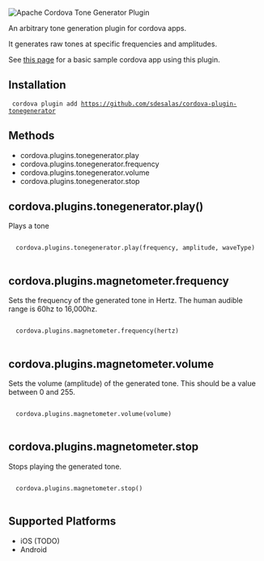![Apache Cordova Tone Generator Plugin](https://raw.githubusercontent.com/sdesalas/cordova-plugin-tonegenerator/master/image.jpg)

An arbitrary tone generation plugin for cordova apps.

It generates raw tones at specific frequencies and amplitudes.

See [this page](https://github.com/sdesalas/cordova-magnetometer-app/blob/master/www/index.html) for a basic sample cordova app using this plugin. 

Installation
------------

<code> cordova plugin add https://github.com/sdesalas/cordova-plugin-tonegenerator </code>


Methods
-------
- cordova.plugins.tonegenerator.play
- cordova.plugins.tonegenerator.frequency
- cordova.plugins.tonegenerator.volume
- cordova.plugins.tonegenerator.stop


cordova.plugins.tonegenerator.play()
-------------------------------------------

Plays a tone

<pre>
<code>
  cordova.plugins.tonegenerator.play(frequency, amplitude, waveType)
</code>
</pre>


cordova.plugins.magnetometer.frequency
-------------------------------------------

Sets the frequency of the generated tone in Hertz. The human audible range is 60hz to 16,000hz.

<pre>
<code>
  cordova.plugins.magnetometer.frequency(hertz)
</code>
</pre>


cordova.plugins.magnetometer.volume
-------------------------------------------

Sets the volume (amplitude) of the generated tone. This should be a value between 0 and 255.

<pre>
<code>
  cordova.plugins.magnetometer.volume(volume)
</code>
</pre>


cordova.plugins.magnetometer.stop
--------------------------------

Stops playing the generated tone.

<pre>
<code>
  cordova.plugins.magnetometer.stop()
</code>
</pre>

Supported Platforms
-------------------

- iOS (TODO)
- Android 

